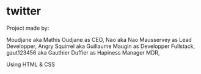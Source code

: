 # twitter


Project made by:

Moudjane aka Mathis Oudjane as CEO,
Nao aka Nao Mausservey as Lead Developper,
Angry Squirrel aka Guillaume Maugin as Developper Fullstack,
gaut123456 aka Gauthier Duffier as Hapiness Manager MDR,

Using HTML & CSS
